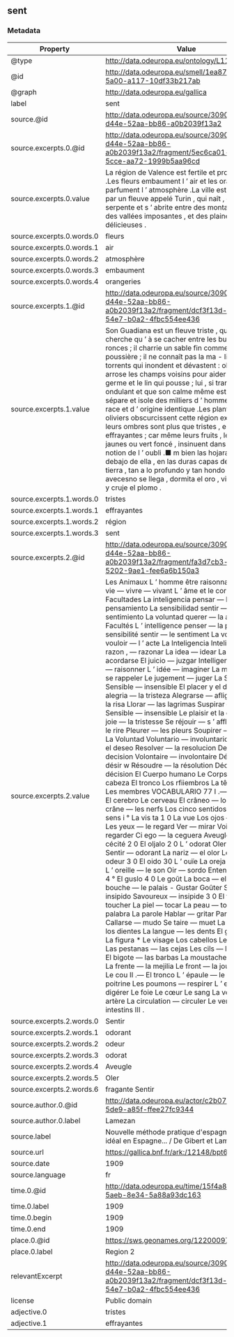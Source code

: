 ## sent

### Metadata

| Property | Value |
| -------- | ----- |
| @type | http://data.odeuropa.eu/ontology/L11_Smell |
| @id | http://data.odeuropa.eu/smell/1ea87713-6f8d-5a00-a117-10df33b217ab |
| @graph | http://data.odeuropa.eu/gallica |
| label | sent |
| source.@id | http://data.odeuropa.eu/source/309008f8-d44e-52aa-bb86-a0b2039f13a2 |
| source.excerpts.0.@id | http://data.odeuropa.eu/source/309008f8-d44e-52aa-bb86-a0b2039f13a2/fragment/5ec6ca01-cd1b-5cce-aa72-1999b5aa96cd |
| source.excerpts.0.value | La région de Valence est fertile et productive .Les fleurs embaument l ’ air et les orangeries parfument l ’ atmosphère .La ville est traversée par un fleuve appelé Turin , qui naît , grossit , serpente et s ’ abrite entre des montagnes et ■ des vallées imposantes , et des plaines délicieuses . |
| source.excerpts.0.words.0 | fleurs |
| source.excerpts.0.words.1 | air |
| source.excerpts.0.words.2 | atmosphère |
| source.excerpts.0.words.3 | embaument |
| source.excerpts.0.words.4 | orangeries |
| source.excerpts.1.@id | http://data.odeuropa.eu/source/309008f8-d44e-52aa-bb86-a0b2039f13a2/fragment/dcf3f13d-2e62-54e7-b0a2-4fbc554ee436 |
| source.excerpts.1.value | Son Guadiana est un fleuve triste , qui ne cherche qu ’ à se cacher entre les buissons et les ronces ; il charrie un sable fin comme de la poussière ; il ne connaît pas la ma - lice des torrents qui inondent et dévastent : obéissant , il arrose les champs voisins pour aider le blé qui germe et le lin qui pousse ; lui , si tranquille et si ondulant et que son calme même est perpétuel , sépare et isole des milliers d ’ hommes de même race et d ’ origine identique .Les plantations d ’ oliviers obscurcissent cette région extrême ; leurs ombres sont plus que tristes , elles sent effrayantes ; car même leurs fruits , les olives jaunes ou vert foncé , insinuent dans l ’ àme la notion de l ’ oubli .■ m bien las hojarascas , y debajo de ella , en las duras capas de esa mistna tierra , tan a lo profundo y tan hondo que avecesno se llega , dormita el oro , vibra la plata y cruje el plomo . |
| source.excerpts.1.words.0 | tristes |
| source.excerpts.1.words.1 | effrayantes |
| source.excerpts.1.words.2 | région |
| source.excerpts.1.words.3 | sent |
| source.excerpts.2.@id | http://data.odeuropa.eu/source/309008f8-d44e-52aa-bb86-a0b2039f13a2/fragment/fa3d7cb3-d8da-5202-9ae1-fee6a6b150a3 |
| source.excerpts.2.value | Les Animaux L ’ homme être raisonnable Etre La vie — vivre — vivant L ’ âme et le corps Las Facultades La inteligencia pensar — El pensamiento La sensibilidad sentir — el sentimiento La voluntad querer — la accion Les Facultés L ’ intelligence penser — la pensée La sensibilité sentir — le sentiment La volonté vouloir — l ’ acte La Inteligencia Inteligente La razon , — razonar La idea — idear La memoria — acordarse El juicio — juzgar Intelligent La raison — raisonner L ’ idée — imaginer La mémoire — se rappeler Le jugement — juger La Sensibilidad Sensible — insensible El placer y el dolor La alegria — la tristeza Alegrarse — afligirse Reir — la risa Llorar — las lagrimas Suspirar — el suspiro Sensible — insensible Le plaisir et la douleur La joie — la tristesse Se réjouir — s ’ affliger Rire — le rire Pleurer — les pleurs Soupirer — le soupir La Voluntad Voluntario — involuntario Desear — el deseo Resolver — la resolucion Decidir — la decision Volontaire — involontaire Désirer — le désir w Résoudre — la résolution Décider — la décision El Cuerpo humano Le Corps humain La cabeza El tronco Los rfiiembros La tête Le tronc Les membres VOCABULARIO 77 I .— La Cabeza El cerebro Le cerveau El crâneo — los nervios Le crâne — les nerfs Los cinco sentidos Les cinq sens i ° La vis ta 1 0 La vue Los ojos — la mirada Les yeux — le regard Ver — mirar Voir — regarder Ci ego — la ceguera Aveugle — la cécité 2 0 El oljalo 2 0 L ’ odorat Oler — fragante Sentir — odorant La nariz — el olor Le nez — l ’ odeur 3 0 El oido 30 L ’ ouïe La oreja — el sonido L ’ oreille — le son Oir — sordo Entendre — sourd 4 ° El guslo 4 0 Le goût La boca — el paladar La bouche — le palais - Gustar Goûter Sabroso — insipido Savoureux — insipide 3 0 El tacto 5 ° Le toucher La piel — tocar La peau — toucher La palabra La parole Hablar — gritar Parler — crier Callarse — mudo Se taire — muet La lengua — los dientes La langue — les dents El grito Le cri La figura * Le visage Los cabellos Les cheveux Las pestanas — las cejas Les cils — les sourcils El bigote — las barbas La moustache — la barbe La frente — la mejilia Le front — la joue El cuello Le cou II .— El tronco L ’ épaule — le dos La poitrine Les poumons — respirer L ’ estomac — digérer Le foie Le cœur Le sang La veine — l ’ artère La circulation — circuler Le ventre Les intestins III . |
| source.excerpts.2.words.0 | Sentir |
| source.excerpts.2.words.1 | odorant |
| source.excerpts.2.words.2 | odeur |
| source.excerpts.2.words.3 | odorat |
| source.excerpts.2.words.4 | Aveugle |
| source.excerpts.2.words.5 | Oler |
| source.excerpts.2.words.6 | fragante Sentir |
| source.author.0.@id | http://data.odeuropa.eu/actor/c2b0723c-d79b-5de9-a85f-ffee27fc9344 |
| source.author.0.label | Lamezan |
| source.label | Nouvelle méthode pratique d'espagnol : Voyage idéal en Espagne... / De Gibert et Lamezan,... |
| source.url | https://gallica.bnf.fr/ark:/12148/bpt6k1422860b |
| source.date | 1909 |
| source.language | fr |
| time.0.@id | http://data.odeuropa.eu/time/15f4a8c0-cae1-5aeb-8e34-5a88a93dc163 |
| time.0.label | 1909 |
| time.0.begin | 1909 |
| time.0.end | 1909 |
| place.0.@id | https://sws.geonames.org/12200097/ |
| place.0.label | Region 2 |
| relevantExcerpt | http://data.odeuropa.eu/source/309008f8-d44e-52aa-bb86-a0b2039f13a2/fragment/dcf3f13d-2e62-54e7-b0a2-4fbc554ee436 |
| license | Public domain |
| adjective.0 | tristes |
| adjective.1 | effrayantes |
